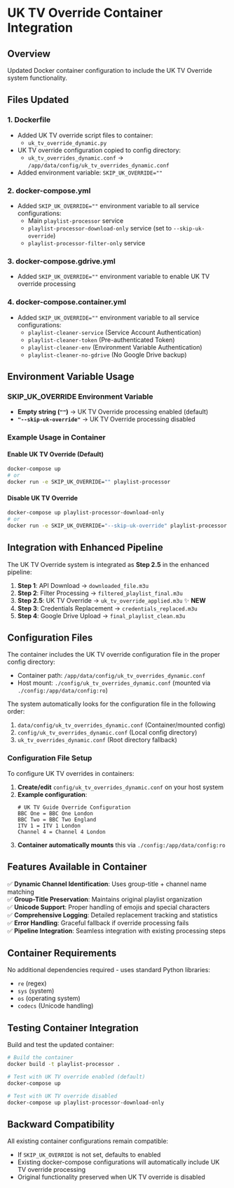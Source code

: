 # UK TV Override Container Integration

## Overview
Updated Docker container configuration to include the UK TV Override system functionality.

## Files Updated

### 1. Dockerfile
- Added UK TV override script files to container:
  - `uk_tv_override_dynamic.py`
- UK TV override configuration copied to config directory:
  - `uk_tv_overrides_dynamic.conf` → `/app/data/config/uk_tv_overrides_dynamic.conf`
- Added environment variable: `SKIP_UK_OVERRIDE=""`

### 2. docker-compose.yml
- Added `SKIP_UK_OVERRIDE=""` environment variable to all service configurations:
  - Main `playlist-processor` service
  - `playlist-processor-download-only` service (set to `--skip-uk-override`)
  - `playlist-processor-filter-only` service

### 3. docker-compose.gdrive.yml
- Added `SKIP_UK_OVERRIDE=""` environment variable to enable UK TV override processing

### 4. docker-compose.container.yml
- Added `SKIP_UK_OVERRIDE=""` environment variable to all service configurations:
  - `playlist-cleaner-service` (Service Account Authentication)
  - `playlist-cleaner-token` (Pre-authenticated Token)
  - `playlist-cleaner-env` (Environment Variable Authentication)
  - `playlist-cleaner-no-gdrive` (No Google Drive backup)

## Environment Variable Usage

### SKIP_UK_OVERRIDE Environment Variable
- **Empty string (`""`)**  → UK TV Override processing enabled (default)
- **`"--skip-uk-override"`** → UK TV Override processing disabled

### Example Usage in Container

#### Enable UK TV Override (Default)
```bash
docker-compose up
# or
docker run -e SKIP_UK_OVERRIDE="" playlist-processor
```

#### Disable UK TV Override
```bash
docker-compose up playlist-processor-download-only
# or  
docker run -e SKIP_UK_OVERRIDE="--skip-uk-override" playlist-processor
```

## Integration with Enhanced Pipeline

The UK TV Override system is integrated as **Step 2.5** in the enhanced pipeline:

1. **Step 1**: API Download → `downloaded_file.m3u`
2. **Step 2**: Filter Processing → `filtered_playlist_final.m3u`
3. **Step 2.5**: UK TV Override → `uk_tv_override_applied.m3u` ✨ **NEW**
4. **Step 3**: Credentials Replacement → `credentials_replaced.m3u`
5. **Step 4**: Google Drive Upload → `final_playlist_clean.m3u`

## Configuration Files

The container includes the UK TV override configuration file in the proper config directory:
- Container path: `/app/data/config/uk_tv_overrides_dynamic.conf`
- Host mount: `./config/uk_tv_overrides_dynamic.conf` (mounted via `./config:/app/data/config:ro`)

The system automatically looks for the configuration file in the following order:
1. `data/config/uk_tv_overrides_dynamic.conf` (Container/mounted config)
2. `config/uk_tv_overrides_dynamic.conf` (Local config directory)  
3. `uk_tv_overrides_dynamic.conf` (Root directory fallback)

### Configuration File Setup

To configure UK TV overrides in containers:

1. **Create/edit** `config/uk_tv_overrides_dynamic.conf` on your host system
2. **Example configuration**:
   ```
   # UK TV Guide Override Configuration
   BBC One = BBC One London
   BBC Two = BBC Two England
   ITV 1 = ITV 1 London
   Channel 4 = Channel 4 London
   ```
3. **Container automatically mounts** this via `./config:/app/data/config:ro`

## Features Available in Container

✅ **Dynamic Channel Identification**: Uses group-title + channel name matching  
✅ **Group-Title Preservation**: Maintains original playlist organization  
✅ **Unicode Support**: Proper handling of emojis and special characters  
✅ **Comprehensive Logging**: Detailed replacement tracking and statistics  
✅ **Error Handling**: Graceful fallback if override processing fails  
✅ **Pipeline Integration**: Seamless integration with existing processing steps  

## Container Requirements

No additional dependencies required - uses standard Python libraries:
- `re` (regex)
- `sys` (system)
- `os` (operating system)
- `codecs` (Unicode handling)

## Testing Container Integration

Build and test the updated container:

```bash
# Build the container
docker build -t playlist-processor .

# Test with UK TV override enabled (default)
docker-compose up

# Test with UK TV override disabled
docker-compose up playlist-processor-download-only
```

## Backward Compatibility

All existing container configurations remain compatible:
- If `SKIP_UK_OVERRIDE` is not set, defaults to enabled
- Existing docker-compose configurations will automatically include UK TV override processing
- Original functionality preserved when UK TV override is disabled